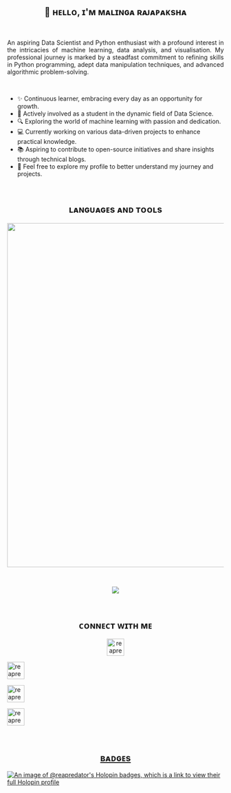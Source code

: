 <!--Name-->       
<h2 align="center">👋 ʜᴇʟʟᴏ, ɪ'ᴍ ᴍᴀʟɪɴɢᴀ ʀᴀᴊᴀᴘᴀᴋsʜᴀ</h2> 
<br/> 

<!--Intro-->       
<p align="justify">
An aspiring Data Scientist and Python enthusiast with a profound interest in the intricacies of machine learning, data analysis, and visualisation. 
My professional journey is marked by a steadfast commitment to refining skills in Python programming, adept data manipulation techniques, and advanced algorithmic problem-solving. 
<p/>
  
<br/> 

<!--About Me-->  
- ✨ Continuous learner, embracing every day as an opportunity for growth.
- 🌱 Actively involved as a student in the dynamic field of Data Science.
- 🔍 Exploring the world of machine learning with passion and dedication.
- 💻 Currently working on various data-driven projects to enhance practical knowledge.
- 📚 Aspiring to contribute to open-source initiatives and share insights through technical blogs.
- 💬 Feel free to explore my profile to better understand my journey and projects.
  
<br/>

<!--Languages and Tools-->       
<h2 align="center">ʟᴀɴɢᴜᴀɢᴇs ᴀɴᴅ ᴛᴏᴏʟs</h2> 
<p align="center">
<img  width="800px"  src="https://skillicons.dev/icons?i=py,mysql,sklearn,matlab,tensorflow,pytorch,js,html,css,php,stackoverflow,azure,vscode,wordpress,figma"/>
</p>

<br />

<!--Stats--> 
<p align="center" > 
<img src="https://github-readme-stats.vercel.app/api/top-langs/?username=reapredator&theme=calm&hide_border=true&include_all_commits=true&count_private=true&layout=compact"/>
<p/>

<br/>

<!--Socials--> 
<h2 align="center">ᴄᴏɴɴᴇᴄᴛ ᴡɪᴛʜ ᴍᴇ</h2> 

<p align="center" >   
<a href="https://www.linkedin.com/in/reapredator/" target="blank"><img align="center" src="https://raw.githubusercontent.com/rahuldkjain/github-profile-readme-generator/master/src/images/icons/Social/linked-in-alt.svg" alt="reapredator" width="40px" />
  
<a href="https://www.facebook.com/rshanlk/" target="blank"><img align="center" src="https://raw.githubusercontent.com/rahuldkjain/github-profile-readme-generator/master/src/images/icons/Social/facebook.svg" alt="reapredator" width="40px"  />

<a href="https://twitter.com/ReapredatoR" target="blank"><img align="center" src="https://raw.githubusercontent.com/rahuldkjain/github-profile-readme-generator/master/src/images/icons/Social/twitter.svg" alt="reapredator" width="40px"  />

<a href="https://www.instagram.com/malinga_rajapaksha/" target="blank"><img align="center" src="https://raw.githubusercontent.com/rahuldkjain/github-profile-readme-generator/master/src/images/icons/Social/instagram.svg" alt="reapredator" width="40px" />
</p>

<br/>

<!--Badges--> 
<h2 align="center">ʙᴀᴅɢᴇs</h2> 

[![An image of @reapredator's Holopin badges, which is a link to view their full Holopin profile](https://holopin.me/reapredator)](https://holopin.io/@reapredator)

<br/>
